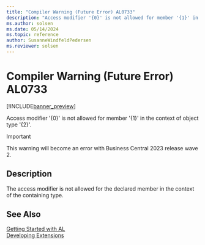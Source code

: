 ```yaml
---
title: "Compiler Warning (Future Error) AL0733"
description: "Access modifier '{0}' is not allowed for member '{1}' in the context of object type '{2}'."
ms.author: solsen
ms.date: 05/14/2024
ms.topic: reference
author: SusanneWindfeldPedersen
ms.reviewer: solsen
---
```

[//]: # (START>DO_NOT_EDIT)
[//]: # (IMPORTANT:Do not edit any of the content between here and the END>DO_NOT_EDIT.)
[//]: # (Any modifications should be made in the .xml files in the ModernDev repo.)
# Compiler Warning (Future Error) AL0733

[!INCLUDE[banner_preview](../includes/banner_preview.md)]

Access modifier '{0}' is not allowed for member '{1}' in the context of object type '{2}'.


> [!IMPORTANT]
> This warning will become an error with Business Central 2023 release wave 2.  

## Description
The access modifier is not allowed for the declared member in the context of the containing type.  

[//]: # (IMPORTANT: END>DO_NOT_EDIT)
## See Also  
[Getting Started with AL](../devenv-get-started.md)  
[Developing Extensions](../devenv-dev-overview.md)  